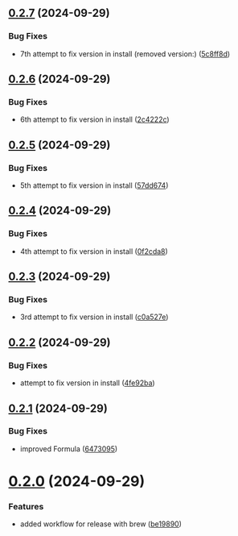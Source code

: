 ## [0.2.7](https://github.com/easytocloud/oh-my-easytocloud/compare/v0.2.6...v0.2.7) (2024-09-29)


### Bug Fixes

* 7th attempt to fix version in install (removed version:) ([5c8ff8d](https://github.com/easytocloud/oh-my-easytocloud/commit/5c8ff8d68725fd17bf06b49d31fad4cc5e928a93))

## [0.2.6](https://github.com/easytocloud/oh-my-easytocloud/compare/v0.2.5...v0.2.6) (2024-09-29)


### Bug Fixes

* 6th attempt to fix version in install ([2c4222c](https://github.com/easytocloud/oh-my-easytocloud/commit/2c4222c59f7acd00c502377176f2bacbad51b0e7))

## [0.2.5](https://github.com/easytocloud/oh-my-easytocloud/compare/v0.2.4...v0.2.5) (2024-09-29)


### Bug Fixes

* 5th attempt to fix version in install ([57dd674](https://github.com/easytocloud/oh-my-easytocloud/commit/57dd67458f97b395eb4e06e1616eaf7dad91a3e7))

## [0.2.4](https://github.com/easytocloud/oh-my-easytocloud/compare/v0.2.3...v0.2.4) (2024-09-29)


### Bug Fixes

* 4th attempt to fix version in install ([0f2cda8](https://github.com/easytocloud/oh-my-easytocloud/commit/0f2cda8ba73e12ea263ba2684fa8282f752d5e89))

## [0.2.3](https://github.com/easytocloud/oh-my-easytocloud/compare/v0.2.2...v0.2.3) (2024-09-29)


### Bug Fixes

* 3rd attempt to fix version in install ([c0a527e](https://github.com/easytocloud/oh-my-easytocloud/commit/c0a527e21987d1e0a54485f1dd1dd183a4b7cab2))

## [0.2.2](https://github.com/easytocloud/oh-my-easytocloud/compare/v0.2.1...v0.2.2) (2024-09-29)


### Bug Fixes

* attempt to fix version in install ([4fe92ba](https://github.com/easytocloud/oh-my-easytocloud/commit/4fe92ba17e48bb9be0cd11fa12768fcda778f2f3))

## [0.2.1](https://github.com/easytocloud/oh-my-easytocloud/compare/v0.2.0...v0.2.1) (2024-09-29)


### Bug Fixes

* improved Formula ([6473095](https://github.com/easytocloud/oh-my-easytocloud/commit/6473095f7d984ebda4f0914b001ce12037755125))

# [0.2.0](https://github.com/easytocloud/oh-my-easytocloud/compare/v0.1.0...v0.2.0) (2024-09-29)


### Features

* added workflow for release with brew ([be19890](https://github.com/easytocloud/oh-my-easytocloud/commit/be198903edaaa9fb44f774dbb05627dbe92ed320))
